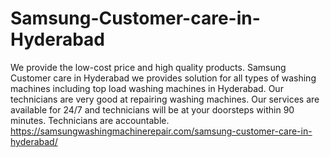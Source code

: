 # Samsung-Customer-care-in-Hyderabad
 We provide the low-cost price and high quality products. Samsung Customer care in Hyderabad we provides solution for all types of washing machines including top load washing machines in Hyderabad. Our technicians are very good at repairing washing machines. Our services are available for 24/7 and technicians will be at your doorsteps within 90 minutes. Technicians are accountable. https://samsungwashingmachinerepair.com/samsung-customer-care-in-hyderabad/
